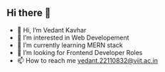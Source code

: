 ## Hi there 👋
- 👋 Hi, I’m Vedant Kavhar
- 👀 I’m interested in Web Developement
- 🌱 I’m currently learning MERN stack
- 🎯 I’m looking for Frontend Developer Roles
- 📫 How to reach me vedant.22110832@viit.ac.in

<!--
**vedantkavhar/vedantkavhar** is a ✨ _special_ ✨ repository because its `README.md` (this file) appears on your GitHub profile.

Here are some ideas to get you started:
- 👋 Hi, I’m Vedant Kavhar
- 👀 I’m interested in Web Developement
- 🌱 I’m currently learning MERN stack
- 💞️ I’m looking to Frontend Developer Roles
- 📫 How to reach me vedant.22110832@viit.ac.in 

- 🔭 I’m currently working on ...
- 🌱 I’m currently learning ...
- 👯 I’m looking to collaborate on ...
- 🤔 I’m looking for help with ...
- 💬 Ask me about ...
- 📫 How to reach me: ...
- 😄 Pronouns: ...
- ⚡ Fun fact: ...
-->
